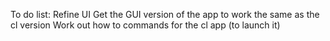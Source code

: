 To do list:
Refine UI
Get the GUI version of the app to work the same as the cl version
Work out how to commands for the cl app (to launch it)

